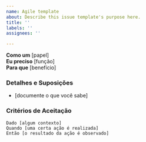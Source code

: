```yaml
---
name: Agile template
about: Describe this issue template's purpose here.
title: ''
labels: ''
assignees: ''

---
```


**Como um** [papel]  
 **Eu preciso** [função]  
 **Para que** [benefício]  
   
 ### Detalhes e Suposições
 * [documente o que você sabe]
   
 ### Critérios de Aceitação  
   
 ```gherkin
 Dado [algum contexto]
 Quando [uma certa ação é realizada]
 Então [o resultado da ação é observado]
 ```

